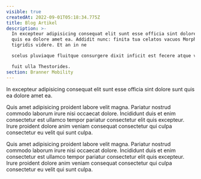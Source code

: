 ```yaml
---
visible: true
createdAt: 2022-09-01T05:18:34.775Z
title: Blog Artikel
description: >-
  In excepteur adipisicing consequat elit sunt esse officia sint dolore sunt
  quis ea dolore amet ea. Addidit nunc: finita tua celatos vacuos Morpheus
  tigridis videre. Et an in ne

  scelus pluviaque fluitque consurgere dixit inficit est fecere atque voce perque

  fuit ulla Thestorides.
section: Branner Mobility
---
```

In excepteur adipisicing consequat elit sunt esse officia sint dolore sunt quis ea dolore amet ea.

Quis amet adipisicing proident labore velit magna. Pariatur nostrud commodo laborum irure nisi occaecat dolore. Incididunt duis et enim consectetur est ullamco tempor pariatur consectetur elit quis excepteur. Irure proident dolore anim veniam consequat consectetur qui culpa consectetur eu velit qui sunt culpa.

Quis amet adipisicing proident labore velit magna. Pariatur nostrud commodo laborum irure nisi occaecat dolore. Incididunt duis et enim consectetur est ullamco tempor pariatur consectetur elit quis excepteur. Irure proident dolore anim veniam consequat consectetur qui culpa consectetur eu velit qui sunt culpa.